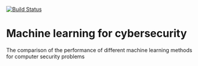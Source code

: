 [![Build Status](https://travis-ci.org/Logo252/Machine-learning-for-cybersecurity.svg?branch=master)](https://travis-ci.org/Logo252/Machine-learning-for-cybersecurity)

# Machine learning for cybersecurity
The comparison of the performance of different machine learning methods for computer security problems